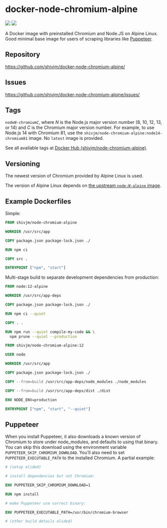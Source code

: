 # docker-node-chromium-alpine

![](https://img.shields.io/github/workflow/status/shivjm/docker-node-chromium-alpine/Build%20and%20publish%20to%20Docker%20Hub) ![](https://img.shields.io/docker/pulls/shivjm/node-chromium-alpine)

A Docker image with preinstalled Chromium and Node.JS on Alpine Linux.
Good minimal base image for users of scraping libraries like
[Puppeteer](https://github.com/GoogleChrome/puppeteer/).

## Repository

https://github.com/shivjm/docker-node-chromium-alpine/

## Issues

https://github.com/shivjm/docker-node-chromium-alpine/issues/

## Tags

<code>node<var>N</var>-chromium<var>C</var></code>, where <var>N</var> is the Node.js major version number (8, 10, 12, 13, or 14) and <var>C</var> is the Chromium major version number. For example, to use Node.js 14 with Chromium 81, use the `shivjm/node-chromium-alpine:node14-chromium81` image. No `latest` image is provided.

See all available tags at [Docker Hub (shivjm/node-chromium-alpine)](https://hub.docker.com/repository/docker/shivjm/node-chromium-alpine).

## Versioning

The newest version of Chromium provided by Alpine Linux is used.

The version of Alpine Linux depends on [the upstream <code>node:<var>N</var>-alpine</code> image](https://hub.docker.com/_/node?tab=tags&page=1&ordering=last_updated&name=alpine).

## Example Dockerfiles

Simple:

```Dockerfile
FROM shivjm/node-chromium-alpine

WORKDIR /usr/src/app

COPY package.json package-lock.json ./

RUN npm ci

COPY src .

ENTRYPOINT ["npm", "start"]
```

Multi-stage build to separate development dependencies from
production:

```Dockerfile
FROM node:12-alpine

WORKDIR /usr/src/app-deps

COPY package.json package-lock.json ./

RUN npm ci --quiet

COPY . .

RUN npm run --quiet compile-my-code && \
  npm prune --quiet --production

FROM shivjm/node-chromium-alpine:12

USER node

WORKDIR /usr/src/app

COPY package.json package-lock.json ./

COPY --from=build /usr/src/app-deps/node_modules ./node_modules

COPY --from=build /usr/src/app-deps/dist ./dist

ENV NODE_ENV=production

ENTRYPOINT ["npm", "start", "--quiet"]
```

## Puppeteer

When you install Puppeteer, it also downloads a known version of
Chromium to store under node_modules, and defaults to using that
binary. You can skip this download using the environment variable
`PUPPETEER_SKIP_CHROMIUM_DOWNLOAD`. You’ll also need to set
`PUPPETEER_EXECUTABLE_PATH` to the installed Chromium. A partial
example:

```Dockerfile
# (setup elided)

# install dependencies but not Chromium:

ENV PUPPETEER_SKIP_CHROMIUM_DOWNLOAD=1

RUN npm install

# make Puppeteer use correct binary:

ENV PUPPETEER_EXECUTABLE_PATH=/usr/bin/chromium-browser

# (other build details elided)
```
